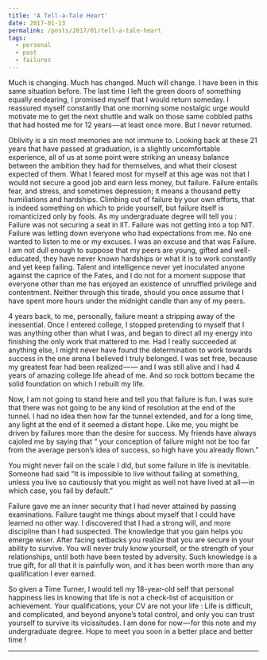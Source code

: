 ```yaml
---
title: 'A Tell-a-Tale Heart'
date: 2017-01-13
permalink: /posts/2017/01/tell-a-tale-heart
tags:
  - personal
  - past
  - failures
---
```


Much is changing. Much has changed. Much will change. I have been in this same situation before. The last time I left the green doors of something equally endearing, I promised myself that I would return someday. I reassured myself constantly that one morning some nostalgic urge would motivate me to get the next shuttle and walk on those same cobbled paths that had hosted me for 12 years — at least once more. But I never returned.

Oblivity is a sin most memories are not immune to. Looking back at these 21 years that have passed at graduation, is a slightly uncomfortable experience, all of us at some point were striking an uneasy balance between the ambition they had for themselves, and what their closest expected of them. What I feared most for myself at this age was not that I would not secure a good job and earn less money, but failure. Failure entails fear, and stress, and sometimes depression; it means a thousand petty humiliations and hardships. Climbing out of failure by your own efforts, that is indeed something on which to pride yourself, but failure itself is romanticized only by fools. As my undergraduate degree will tell you : Failure was not securing a seat in IIT. Failure was not getting into a top NIT. Failure was letting down everyone who had expectations from me. No one wanted to listen to me or my excuses. I was an excuse and that was Failure.
I am not dull enough to suppose that my peers are young, gifted and well-educated, they have never known hardships or what it is to work constantly and yet keep failing. Talent and intelligence never yet inoculated anyone against the caprice of the Fates, and I do not for a moment suppose that everyone other than me has enjoyed an existence of unruffled privilege and contentment. Neither through this tirade, should you once assume that I have spent more hours under the midnight candle than any of my peers.

4 years back, to me, personally, failure meant a stripping away of the inessential. Once I entered college, I stopped pretending to myself that I was anything other than what I was, and began to direct all my energy into finishing the only work that mattered to me. Had I really succeeded at anything else, I might never have found the determination to work towards success in the one arena I believed I truly belonged. I was set free, because my greatest fear had been realized — — and I was still alive and I had 4 years of amazing college life ahead of me. And so rock bottom became the solid foundation on which I rebuilt my life.

Now, I am not going to stand here and tell you that failure is fun. I was sure that there was not going to be any kind of resolution at the end of the tunnel. I had no idea then how far the tunnel extended, and for a long time, any light at the end of it seemed a distant hope. Like me, you might be driven by failures more than the desire for success. My friends have always cajoled me by saying that “ your conception of failure might not be too far from the average person’s idea of success, so high have you already flown.”

You might never fail on the scale I did, but some failure in life is inevitable. Someone had said “It is impossible to live without failing at something, unless you live so cautiously that you might as well not have lived at all — in which case, you fail by default.”

Failure gave me an inner security that I had never attained by passing examinations. Failure taught me things about myself that I could have learned no other way. I discovered that I had a strong will, and more discipline than I had suspected. The knowledge that you gain helps you emerge wiser. After facing setbacks you realize that you are secure in your ability to survive. You will never truly know yourself, or the strength of your relationships, until both have been tested by adversity. Such knowledge is a true gift, for all that it is painfully won, and it has been worth more than any qualification I ever earned.

So given a Time Turner, I would tell my 18-year-old self that personal happiness lies in knowing that life is not a check-list of acquisition or achievement. Your qualifications, your CV are not your life : Life is difficult, and complicated, and beyond anyone’s total control, and only you can trust yourself to survive its vicissitudes.
I am done for now — for this note and my undergraduate degree. Hope to meet you soon in a better place and better time !

------
